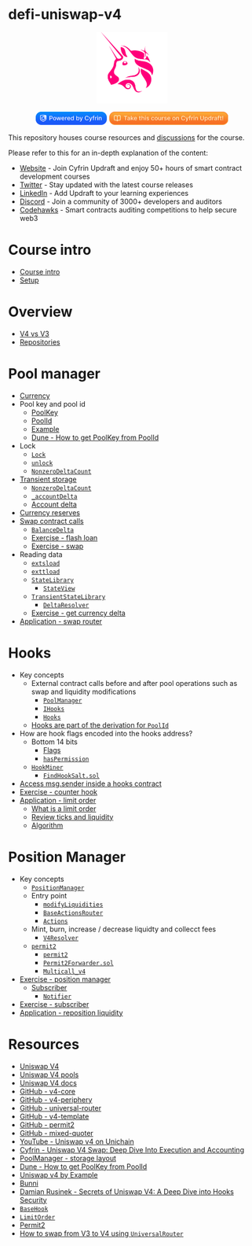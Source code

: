 # defi-uniswap-v4

<div align="center">
<img src=".github/images/uni.png" width="145" alt=""/>
<p align="center">
    <a href="https://cyfrin.io/">
        <img src=".github/images/poweredbycyfrinbluehigher.png" width="145" alt=""/></a>
            <a href="https://updraft.cyfrin.io/courses/defi-uniswap-v4">
        <img src=".github/images/coursebadge.png" width="242.3" alt=""/></a>
    <br />
</p>
</div>

This repository houses course resources and [discussions](https://github.com/Cyfrin/defi-uniswap-v4/discussions) for the course.

Please refer to this for an in-depth explanation of the content:

- [Website](https://updraft.cyfrin.io) - Join Cyfrin Updraft and enjoy 50+ hours of smart contract development courses
- [Twitter](https://twitter.com/CyfrinUpdraft) - Stay updated with the latest course releases
- [LinkedIn](https://www.linkedin.com/school/cyfrin-updraft/) - Add Updraft to your learning experiences
- [Discord](https://discord.gg/cyfrin) - Join a community of 3000+ developers and auditors
- [Codehawks](https://codehawks.com) - Smart contracts auditing competitions to help secure web3

# Course intro

- [Course intro](./notes/course_intro.md)
- [Setup](./notes/course_setup.md)

# Overview

- [V4 vs V3](./notes/v4.md)
- [Repositories](./notes/repos.png)

# Pool manager

- [Currency](https://github.com/Uniswap/v4-core/blob/main/src/types/Currency.sol)
- Pool key and pool id
  - [PoolKey](https://github.com/Uniswap/v4-core/blob/main/src/types/PoolKey.sol)
  - [PoolId](https://github.com/Uniswap/v4-core/blob/main/src/types/PoolId.sol)
  - [Example](./foundry/src/examples/pool_id.sol)
  - [Dune - How to get PoolKey from PoolId](https://dune.com/queries/5671549?category=decoded_project&namespace=uniswap_v4&blockchain=ethereum&contract=PoolManager&blockchains=ethereum&id=uniswap_v4_ethereum.poolmanager_evt_initialize)
- Lock
  - [`Lock`](https://github.com/Uniswap/v4-core/blob/main/src/libraries/Lock.sol)
  - [`unlock`](https://github.com/Uniswap/v4-core/blob/59d3ecf53afa9264a16bba0e38f4c5d2231f80bc/src/PoolManager.sol#L104-L114)
  - [`NonzeroDeltaCount`](https://github.com/Uniswap/v4-core/blob/main/src/libraries/NonzeroDeltaCount.sol)
- [Transient storage](./foundry/src/examples/transient_storage.sol)
  - [`NonzeroDeltaCount`](https://github.com/Uniswap/v4-core/blob/main/src/libraries/NonzeroDeltaCount.sol)
  - [`_accountDelta`](https://github.com/Uniswap/v4-core/blob/59d3ecf53afa9264a16bba0e38f4c5d2231f80bc/src/PoolManager.sol#L368-L378)
  - [Account delta](./notes/account_delta.png)
- [Currency reserves](https://github.com/Uniswap/v4-core/blob/59d3ecf53afa9264a16bba0e38f4c5d2231f80bc/src/PoolManager.sol#L279-L288)
- [Swap contract calls](./notes/swap.png)
  - [`BalanceDelta`](https://github.com/Uniswap/v4-core/blob/main/src/types/BalanceDelta.sol)
  - [Exercise - flash loan](./foundry/exercises/flash.md)
  - [Exercise - swap](./foundry/exercises/swap.md)
- Reading data
  - [`extsload`](https://github.com/Uniswap/v4-core/blob/main/src/Extsload.sol)
  - [`exttload`](https://github.com/Uniswap/v4-core/blob/main/src/Exttload.sol)
  - [`StateLibrary`](https://github.com/Uniswap/v4-core/blob/main/src/libraries/StateLibrary.sol)
    - [`StateView`](https://github.com/Uniswap/v4-periphery/blob/main/src/lens/StateView.sol)
  - [`TransientStateLibrary`](https://github.com/Uniswap/v4-core/blob/main/src/libraries/TransientStateLibrary.sol)
    - [`DeltaResolver`](https://github.com/Uniswap/v4-periphery/blob/main/src/base/DeltaResolver.sol)
  - [Exercise - get currency delta](./foundry/exercises/reader.md)
- [Application - swap router](./foundry/exercises/swap_router.md)

# Hooks

- Key concepts
  - External contract calls before and after pool operations such as swap and liquidity modifications
    - [`PoolManager`](https://github.com/Uniswap/v4-core/blob/main/src/PoolManager.sol)
    - [`IHooks`](https://github.com/Uniswap/v4-core/blob/main/src/interfaces/IHooks.sol)
    - [`Hooks`](https://github.com/Uniswap/v4-core/blob/main/src/libraries/Hooks.sol)
  - [Hooks are part of the derivation for `PoolId`](./notes/hooks.png)
- How are hook flags encoded into the hooks address?
  - Bottom 14 bits
    - [Flags](https://github.com/Uniswap/v4-core/blob/59d3ecf53afa9264a16bba0e38f4c5d2231f80bc/src/libraries/Hooks.sol#L27-L47)
    - [`hasPermission`](https://github.com/Uniswap/v4-core/blob/59d3ecf53afa9264a16bba0e38f4c5d2231f80bc/src/libraries/Hooks.sol#L337-L339)
  - [`HookMiner`](https://github.com/Uniswap/v4-periphery/blob/main/src/utils/HookMiner.sol)
    - [`FindHookSalt.sol`](https://github.com/Cyfrin/defi-uniswap-v4/blob/dev/foundry/test/FindHookSalt.test.sol)
- [Access msg.sender inside a hooks contract](./notes/hooks_msg_sender.png)
- [Exercise - counter hook](./foundry/exercises/counter.md)
- [Application - limit order](./foundry/exercises/limit_order.md)
  - [What is a limit order](https://app.uniswap.org/limit)
  - [Review ticks and liquidity](https://www.desmos.com/calculator/x31s77joxw)
  - [Algorithm](./notes/limit_order.png)

# Position Manager

- Key concepts
  - [`PositionManager`](https://github.com/Uniswap/v4-periphery/blob/main/src/PositionManager.sol)
  - Entry point
    - [`modifyLiquidities`](https://github.com/Uniswap/v4-periphery/blob/60cd93803ac2b7fa65fd6cd351fd5fd4cc8c9db5/src/PositionManager.sol#L172-L179)
    - [`BaseActionsRouter`](https://github.com/Uniswap/v4-periphery/blob/main/src/base/BaseActionsRouter.sol)
    - [`Actions`](https://github.com/Uniswap/v4-periphery/blob/main/src/libraries/Actions.sol)
  - Mint, burn, increase / decrease liquidty and collecct fees
    - [`V4Resolver`](https://github.com/Uniswap/v4-periphery/blob/main/src/base/DeltaResolver.sol)
  - [`permit2`](./notes/permit2.png)
    - [`permit2`](https://github.com/Uniswap/permit2)
    - [`Permit2Forwarder.sol`](https://github.com/Uniswap/v4-periphery/blob/main/src/base/Permit2Forwarder.sol)
    - [`Multicall_v4`](https://github.com/Uniswap/v4-periphery/blob/main/src/base/Multicall_v4.sol)
- [Exercise - position manager](./foundry/exercises/posm.md)
  - [Subscriber](./notes/subscribe.png)
    - [`Notifier`](https://github.com/Uniswap/v4-periphery/blob/main/src/base/Notifier.sol)
- [Exercise - subscriber](./foundry/exercises/subscriber.md)
- [Application - reposition liquidity](./foundry/exercises/reposition.md)

# Resources

- [Uniswap V4](https://v4.uniswap.org/)
- [Uniswap V4 pools](https://app.uniswap.org/explore/pools)
- [Uniswap V4 docs](https://docs.uniswap.org/contracts/v4/overview)
- [GitHub - v4-core](https://github.com/Uniswap/v4-core)
- [GitHub - v4-periphery](https://github.com/Uniswap/v4-periphery)
- [GitHub - universal-router](https://github.com/Uniswap/universal-router)
- [GitHub - v4-template](https://github.com/uniswapfoundation/v4-template)
- [GitHub - permit2](https://github.com/Uniswap/permit2)
- [GitHub - mixed-quoter](https://github.com/Uniswap/mixed-quoter)
- [YouTube - Uniswap v4 on Unichain](https://www.youtube.com/watch?v=ZisqLqbakfM)
- [Cyfrin - Uniswap V4 Swap: Deep Dive Into Execution and Accounting](https://www.cyfrin.io/blog/uniswap-v4-swap-deep-dive-into-execution-and-accounting)
- [PoolManager - storage layout](https://www.evm.codes/contract?address=0x000000000004444c5dc75cb358380d2e3de08a90)
- [Dune - How to get PoolKey from PoolId](https://dune.com/queries/5671549?category=decoded_project&namespace=uniswap_v4&blockchain=ethereum&contract=PoolManager&blockchains=ethereum&id=uniswap_v4_ethereum.poolmanager_evt_initialize)
- [Uniswap v4 by Example](https://www.v4-by-example.org/)
- [Bunni](https://bunni.xyz/)
- [Damian Rusinek - Secrets of Uniswap V4: A Deep Dive into Hooks Security](https://www.youtube.com/watch?v=VhEbnGSUdYY)
- [`BaseHook`](https://github.com/Uniswap/v4-periphery/blob/main/src/utils/BaseHook.sol)
- [`LimitOrder`](https://github.com/Uniswap/v4-periphery/blob/example-contracts/contracts/hooks/examples/LimitOrder.sol)
- [Permit2](https://github.com/dragonfly-xyz/useful-solidity-patterns/tree/main/patterns/permit2)
- [How to swap from V3 to V4 using `UniversalRouter`](https://x.com/saucepoint/status/1950588162578817460)
